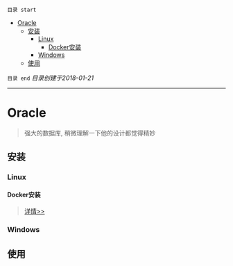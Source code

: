 `目录 start`
 
- [Oracle](#oracle)
    - [安装](#安装)
        - [Linux](#linux)
            - [Docker安装](#docker安装)
        - [Windows](#windows)
    - [使用](#使用)

`目录 end` *目录创建于2018-01-21*
****************************************
# Oracle
> 强大的数据库, 稍微理解一下他的设计都觉得精妙

## 安装
### Linux

#### Docker安装
> [详情>>](/Linux/Container/Docker_Soft.md#安装oracle)

### Windows

## 使用

